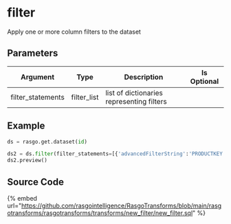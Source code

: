 

# filter

Apply one or more column filters to the dataset

## Parameters

|     Argument      |    Type     |                Description                | Is Optional |
| ----------------- | ----------- | ----------------------------------------- | ----------- |
| filter_statements | filter_list | list of dictionaries representing filters |             |


## Example

```python
ds = rasgo.get.dataset(id)

ds2 = ds.filter(filter_statements=[{'advancedFilterString':'PRODUCTKEY < 200'}, {'columnName':'PRODUCTKEY', 'operator':'>', 'comparisonValue':'101'}])
ds2.preview()
```

## Source Code

{% embed url="https://github.com/rasgointelligence/RasgoTransforms/blob/main/rasgotransforms/rasgotransforms/transforms/new_filter/new_filter.sql" %}

